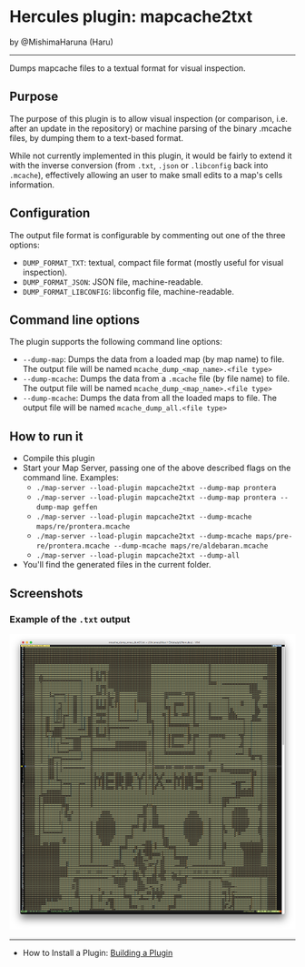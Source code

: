 Hercules plugin: mapcache2txt
=============================

by @MishimaHaruna (Haru)

* * *

Dumps mapcache files to a textual format for visual inspection.

Purpose
-------

The purpose of this plugin is to allow visual inspection (or comparison, i.e.
after an update in the repository) or machine parsing of the binary .mcache
files, by dumping them to a text-based format.

While not currently implemented in this plugin, it would be fairly to extend it
with the inverse conversion (from `.txt`, `.json` or `.libconfig` back into
`.mcache`), effectively allowing an user to make small edits to a map's cells
information.

Configuration
-------------

The output file format is configurable by commenting out one of the three options:

- `DUMP_FORMAT_TXT`: textual, compact file format (mostly useful for visual inspection).
- `DUMP_FORMAT_JSON`: JSON file, machine-readable.
- `DUMP_FORMAT_LIBCONFIG`: libconfig file, machine-readable.

Command line options
--------------------

The plugin supports the following command line options:

- `--dump-map`: Dumps the data from a loaded map (by map name) to file. The output file will be named `mcache_dump_<map_name>.<file type>`
- `--dump-mcache`: Dumps the data from a `.mcache` file (by file name) to file. The output file will be named `mcache_dump_<map_name>.<file type>`
- `--dump-mcache`: Dumps the data from all the loaded maps to file. The output file will be named `mcache_dump_all.<file type>`

How to run it
-------------

- Compile this plugin
- Start your Map Server, passing one of the above described flags on the command line. Examples:
  - `./map-server --load-plugin mapcache2txt --dump-map prontera`
  - `./map-server --load-plugin mapcache2txt --dump-map prontera --dump-map geffen`
  - `./map-server --load-plugin mapcache2txt --dump-mcache maps/re/prontera.mcache`
  - `./map-server --load-plugin mapcache2txt --dump-mcache maps/pre-re/prontera.mcache --dump-mcache maps/re/aldebaran.mcache`
  - `./map-server --load-plugin mapcache2txt --dump-all`
- You'll find the generated files in the current folder.

Screenshots
-----------

### Example of the `.txt` output

![Example](screenshots/example.png)

* * *

- How to Install a Plugin: [Building a Plugin](https://github.com/HerculesWS/Hercules/wiki/Hercules-Plugin-Manager#building-a-plugin)

